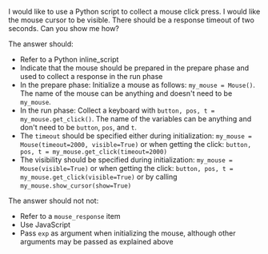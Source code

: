 I would like to use a Python script to collect a mouse click press. I would like the mouse cursor to be visible. There should be a response timeout of two seconds. Can you show me how?

The answer should:

- Refer to a Python inline_script
- Indicate that the mouse should be prepared in the prepare phase and used to collect a response in the run phase
- In the prepare phase: Initialize a mouse as follows: `my_mouse = Mouse()`. The name of the mouse can be anything and doesn't need to be `my_mouse`.
- In the run phase: Collect a keyboard with `button, pos, t = my_mouse.get_click()`. The name of the variables can be anything and don't need to be `button`, `pos`, and `t`.
- The `timeout` should be specified either during initialization: `my_mouse = Mouse(timeout=2000, visible=True)` or when getting the click: `button, pos, t = my_mouse.get_click(timeout=2000)`
- The visibility should be specified during initialization: `my_mouse = Mouse(visible=True)` or when getting the click: `button, pos, t = my_mouse.get_click(visible=True)` or by calling `my_mouse.show_cursor(show=True)`

The answer should not not:

- Refer to a `mouse_response` item
- Use JavaScript
- Pass `exp` as argument when initializing the mouse, although other arguments may be passed as explained above

